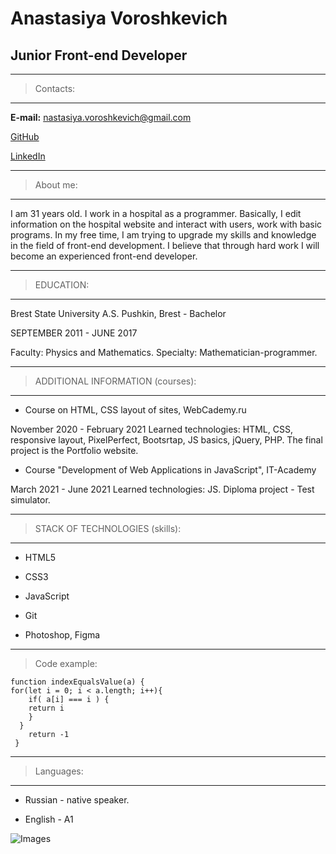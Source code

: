 Anastasiya Voroshkevich
=======
Junior Front-end Developer
---

-----
> Contacts:
-----

**E-mail:** nastasiya.voroshkevich@gmail.com

[GitHub](https://github.com/nastasiya-voroshkevich)

[LinkedIn](https://www.linkedin.com/in/anastasiya-voroshkevich-944390216/)


-----
> About me:
-----

 I am 31 years old. I work in a hospital as a programmer. Basically, I edit information on the hospital website and interact with users, work with basic programs. In my free time, I am trying to upgrade my skills and knowledge in the field of front-end development. I believe that through hard work I will become an experienced front-end developer.


-----
> EDUCATION:
-----

Brest State University  A.S. Pushkin, Brest - Bachelor

SEPTEMBER 2011 - JUNE 2017

Faculty: Physics and Mathematics. Specialty: Mathematician-programmer.

-----
> ADDITIONAL INFORMATION (courses):
-----

* Course on HTML, CSS layout of sites, WebCademy.ru

November 2020 - February 2021
Learned technologies:
HTML, CSS, responsive layout, PixelPerfect, Bootsrtap, JS basics, jQuery, PHP.
The final project is the Portfolio website.

* Course "Development of Web Applications in JavaScript", IT-Academy

March 2021 - June 2021
Learned technologies: JS.
Diploma project - Test simulator.

-----
> STACK OF TECHNOLOGIES (skills):
-----

* HTML5

* CSS3

* JavaScript

* Git

* Photoshop, Figma

-----
> Code example:


```
function indexEqualsValue(a) {
for(let i = 0; i < a.length; i++){
    if( a[i] === i ) { 
    return i
    }
  }
    return -1 
 }

```


-----
> Languages:
-----

* Russian - native speaker.

* English - A1

![Images](https://rs.school/images/rs_school.svg)

